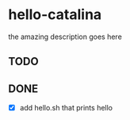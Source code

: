 # hello-catalina
the amazing description goes here

## TODO

## DONE
- [x] add hello.sh that prints hello
